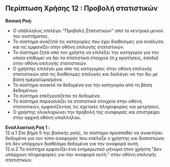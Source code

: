 ## Περίπτωση Χρήσης 12 : Προβολή στατιστικών ##

**Βασική Ροή:**  

- Ο υπάλληλος επιλέγει  "Προβολή Στατιστικών" από το κεντρικό μενού του συστήματος.
- Το σύστημα αναζητά τις κατηγορίες που έχει διαθέσιμες για ανάλυση και τις εμφανίζει στην οθόνη επιλογής στατιστικών.
- Το σύστημα ζητά από τον χρήστη να επιλέξει την κατηγορία για την οποία επιθυμεί να δει τα στατιστικά στοιχεία (π.χ κρατήσεις, έσοδα) στην οθόνη επιλογής στατιστικών.
- Ο χρήστης επιλέγει μια απο τις κατηγορίες στην οθόνη επιλογής στατιστικών από τις διαθέσιμες επιλογές και διαλέγει να την δει με βάση ημέρα/ώρα/μήνα.
- Το σύστημα ανακτά τα δεδομένα για την κατηγορία από τη βάση δεδομένων. 
- Το σύστημα επεξεργάζεται τα δεδομένα.
- Το σύστημα παρουσιάζει τα στατιστικά στοιχεία στην οθόνη στατιστικών, εμφανίζοντας τις σχετικές πληροφορίες και μετρήσεις.
- Ο χρήστης ολοκληρώνει την προβολή της αναφοράς και επιστρέφει στην αρχική οθόνη υπαλλήλου.

**Εναλλακτική Ροή 1 :**  
12.α.1  Στο βήμα 5 της βασικής ροής, το σύστημα προσπαθεί να ανακτήσει δεδομένα για τον τύπο αναφοράς που επέλεξε ο χρήστης και διαπιστώνει ότι δεν υπάρχουν διαθέσιμα δεδομένα για την αναφορά αυτή.  
12.α.2 Το σύστημα εμφανίζει ένα ενημερωτικό μήνυμα στον χρήστη "Δεν υπάρχουν πληροφορίες για την αναφορά αυτή."  στην οθόνη επιλογής στατιστικών.  

